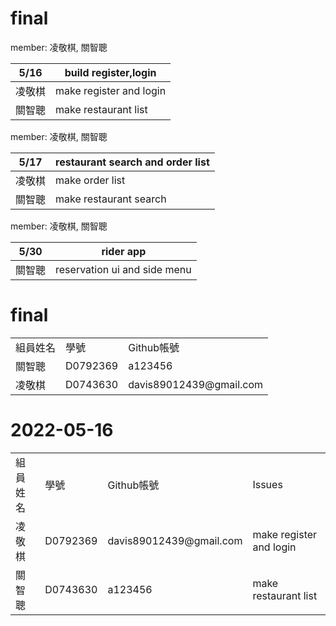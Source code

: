 # final

member: 凌敬棋, 關智聰

5/16           | build register,login 
-------------  | -------------
凌敬棋         | make register and login
關智聰         | make restaurant list 


member: 凌敬棋, 關智聰

5/17           | restaurant search and order list
-------------  | -------------
凌敬棋         | make order list
關智聰         | make restaurant search                       

member: 凌敬棋, 關智聰

5/30           | rider app
-------------  | -------------
關智聰         | reservation ui and side menu           




# final
<table>
<tr>
    <td>組員姓名</td>
    <td>學號</td>
    <td>Github帳號</td>
</tr>
 <tr>
  <td>關智聰</td>
  <td>D0792369</td>
  <td>a123456</td>
 <tr>
  <td>凌敬棋</td>
  <td>D0743630</td>
  <td>davis89012439@gmail.com</td>
  </tr>
  </table>

# 2022-05-16

<table>
<tr>
    <td>組員姓名</td>
    <td>學號</td>
    <td>Github帳號</td>
    <td>Issues</td>
</tr>
 <tr>
 <td>凌敬棋</td>
 <td>D0792369</td>
 <td>davis89012439@gmail.com</td>
 <td>make register and login</td>
 <tr>
  <td>關智聰</td>
  <td>D0743630</td>
  <td>a123456</td>   
 <td>make restaurant list </td>
</tr>
</table>
